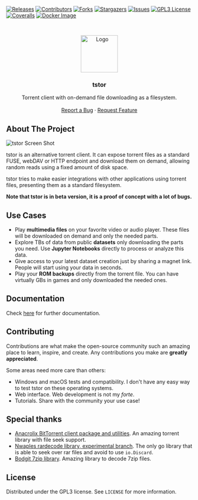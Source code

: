[![Releases][releases-shield]][releases-url]
[![Contributors][contributors-shield]][contributors-url]
[![Forks][forks-shield]][forks-url]
[![Stargazers][stars-shield]][stars-url]
[![Issues][issues-shield]][issues-url]
[![GPL3 License][license-shield]][license-url]
[![Coveralls][coveralls-shield]][coveralls-url]
[![Docker Image][docker-pulls-shield]][docker-pulls-url]

<!-- PROJECT LOGO -->
<br />
<p align="center">
  <a href="https://git.kmsign.ru/royalcat/tstor">
    <img src="mkdocs/docs/images/tstor_icon.png" alt="Logo" width="100">
  </a>

  <h3 align="center">tstor</h3>

  <p align="center">
    Torrent client with on-demand file downloading as a filesystem.
    <br />
    <br />
    <a href="https://git.kmsign.ru/royalcat/tstor/issues">Report a Bug</a>
    ·
    <a href="https://git.kmsign.ru/royalcat/tstor/issues">Request Feature</a>
  </p>
</p>

## About The Project

![tstor Screen Shot][product-screenshot]

tstor is an alternative torrent client.
It can expose torrent files as a standard FUSE, webDAV or HTTP endpoint and download them on demand, allowing random reads using a fixed amount of disk space.

tstor tries to make easier integrations with other applications using torrent files, presenting them as a standard filesystem.

**Note that tstor is in beta version, it is a proof of concept with a lot of bugs.**

## Use Cases

- Play **multimedia files** on your favorite video or audio player. These files will be downloaded on demand and only the needed parts.
- Explore TBs of data from public **datasets** only downloading the parts you need. Use **Jupyter Notebooks** directly to process or analyze this data.
- Give access to your latest dataset creation just by sharing a magnet link. People will start using your data in seconds.
- Play your **ROM backups** directly from the torrent file. You can have virtually GBs in games and only downloaded the needed ones.

## Documentation

Check [here][main-url] for further documentation.

## Contributing

Contributions are what make the open-source community such an amazing place to learn, inspire, and create. Any contributions you make are **greatly appreciated**.

Some areas need more care than others:

- Windows and macOS tests and compatibility. I don't have any easy way to test tstor on these operating systems.
- Web interface. Web development is not my _forte_.
- Tutorials. Share with the community your use case!

## Special thanks

- [Anacrolix BitTorrent client package and utilities][torrent-repo-url]. An amazing torrent library with file seek support.
- [Nwaples rardecode library, experimental branch][rardecode-repo-url]. The only go library that is able to seek over rar files and avoid to use `io.Discard`.
- [Bodgit 7zip library][sevenzip-repo-url]. Amazing library to decode 7zip files.

## License

Distributed under the GPL3 license. See `LICENSE` for more information.

[sevenzip-repo-url]: https://github.com/bodgit/sevenzip
[rardecode-repo-url]: https://github.com/nwaples/rardecode/tree/experimental
[torrent-repo-url]: https://github.com/anacrolix/torrent
[main-url]: https://tstor.com
[releases-shield]: https://img.shields.io/github/v/release/tstor/tstor.svg?style=flat-square
[releases-url]: https://git.kmsign.ru/royalcat/tstor/releases
[docker-pulls-shield]: https://img.shields.io/docker/pulls/tstor/tstor.svg?style=flat-square
[docker-pulls-url]: https://hub.docker.com/r/tstor/tstor
[contributors-shield]: https://img.shields.io/github/contributors/tstor/tstor.svg?style=flat-square
[contributors-url]: https://git.kmsign.ru/royalcat/tstor/graphs/contributors
[forks-shield]: https://img.shields.io/github/forks/tstor/tstor.svg?style=flat-square
[forks-url]: https://git.kmsign.ru/royalcat/tstor/network/members
[stars-shield]: https://img.shields.io/github/stars/tstor/tstor.svg?style=flat-square
[stars-url]: https://git.kmsign.ru/royalcat/tstor/stargazers
[issues-shield]: https://img.shields.io/github/issues/tstor/tstor.svg?style=flat-square
[issues-url]: https://git.kmsign.ru/royalcat/tstor/issues
[releases-url]: https://git.kmsign.ru/royalcat/tstor/releases
[license-shield]: https://img.shields.io/github/license/tstor/tstor.svg?style=flat-square
[license-url]: https://git.kmsign.ru/royalcat/tstor/blob/master/LICENSE
[product-screenshot]: mkdocs/docs/images/tstor.gif
[example-config]: https://git.kmsign.ru/royalcat/tstor/blob/master/examples/conf_example.yaml
[coveralls-shield]: https://img.shields.io/coveralls/github/tstor/tstor?style=flat-square
[coveralls-url]: https://coveralls.io/github/tstor/tstor
